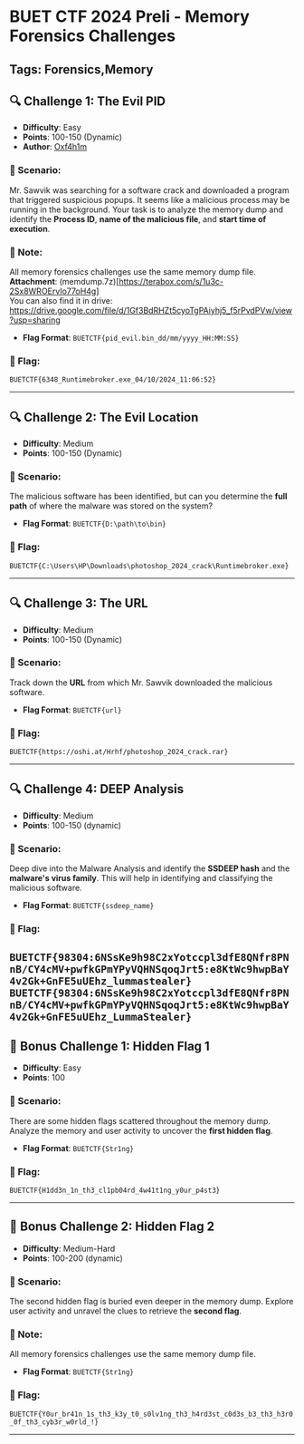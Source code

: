# BUET CTF 2024 Preli - Memory Forensics Challenges
## Tags: Forensics,Memory
## 🔍 Challenge 1: The Evil PID  
- **Difficulty**: Easy  
- **Points**: 100-150 (Dynamic)  
- **Author**: [Oxf4h1m](https://fb.com/fa11m)

### 📜 Scenario:
Mr. Sawvik was searching for a software crack and downloaded a program that triggered suspicious popups. It seems like a malicious process may be running in the background. Your task is to analyze the memory dump and identify the **Process ID**, **name of the malicious file**, and **start time of execution**.

### 📝 Note:
All memory forensics challenges use the same memory dump file. 
**Attachment**: (memdump.7z)[https://terabox.com/s/1u3c-2Sx8WROErvIo77oH4g] <br>
You can also find it in drive: https://drive.google.com/file/d/1Gf3BdRHZt5cyoTgPAiyhj5_f5rPvdPVw/view?usp=sharing

- **Flag Format**: `BUETCTF{pid_evil.bin_dd/mm/yyyy_HH:MM:SS}`

### 🚩 Flag:
`BUETCTF{6348_Runtimebroker.exe_04/10/2024_11:06:52}`

---

## 🔍 Challenge 2: The Evil Location  
- **Difficulty**: Medium  
- **Points**: 100-150 (Dynamic)

### 📜 Scenario:
The malicious software has been identified, but can you determine the **full path** of where the malware was stored on the system? 

- **Flag Format**: `BUETCTF{D:\path\to\bin}`

### 🚩 Flag:
`BUETCTF{C:\Users\HP\Downloads\photoshop_2024_crack\Runtimebroker.exe}`

---

## 🔍 Challenge 3: The URL  
- **Difficulty**: Medium  
- **Points**: 100-150 (Dynamic)

### 📜 Scenario:
Track down the **URL** from which Mr. Sawvik downloaded the malicious software. 

- **Flag Format**: `BUETCTF{url}`

### 🚩 Flag:
`BUETCTF{https://oshi.at/Hrhf/photoshop_2024_crack.rar}`

---

## 🔍 Challenge 4: DEEP Analysis  
- **Difficulty**: Medium  
- **Points**: 100-150 (dynamic)

### 📜 Scenario:
Deep dive into the Malware Analysis and identify the **SSDEEP hash** and the **malware's virus family**. This will help in identifying and classifying the malicious software.

- **Flag Format**: `BUETCTF{ssdeep_name}`

### 🚩 Flag:
`BUETCTF{98304:6NSsKe9h98C2xYotccpl3dfE8QNfr8PNnB/CY4cMV+pwfkGPmYPyVQHNSqoqJrt5:e8KtWc9hwpBaY4v2Gk+GnFE5uUEhz_lummastealer}`
`BUETCTF{98304:6NSsKe9h98C2xYotccpl3dfE8QNfr8PNnB/CY4cMV+pwfkGPmYPyVQHNSqoqJrt5:e8KtWc9hwpBaY4v2Gk+GnFE5uUEhz_LummaStealer}`
---

## 🎁 Bonus Challenge 1: Hidden Flag 1  
- **Difficulty**: Easy 
- **Points**: 100

### 📜 Scenario:
There are some hidden flags scattered throughout the memory dump. Analyze the memory and user activity to uncover the **first hidden flag**.

- **Flag Format**: `BUETCTF{Str1ng}`

### 🚩 Flag:
`BUETCTF{H1dd3n_1n_th3_cl1pb04rd_4w41t1ng_y0ur_p4st3}`

---

## 🎁 Bonus Challenge 2: Hidden Flag 2  
- **Difficulty**: Medium-Hard  
- **Points**: 100-200 (dynamic)

### 📜 Scenario:
The second hidden flag is buried even deeper in the memory dump. Explore user activity and unravel the clues to retrieve the **second flag**.

### 📝 Note:
All memory forensics challenges use the same memory dump file.

- **Flag Format**: `BUETCTF{Str1ng}`

### 🚩 Flag:
`BUETCTF{Y0ur_br41n_1s_th3_k3y_t0_s0lv1ng_th3_h4rd3st_c0d3s_b3_th3_h3r0_0f_th3_cyb3r_w0rld_!}`

---

